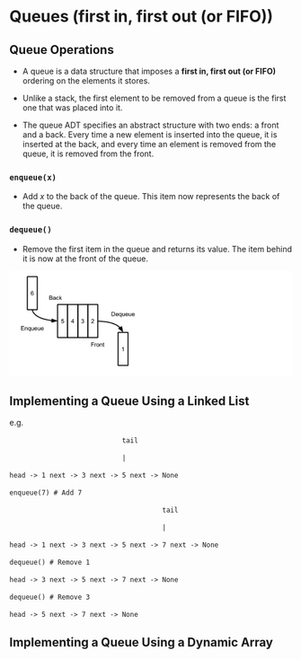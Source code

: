 # Queues (first in, first out (or FIFO))

## Queue Operations

- A queue is a data structure that imposes a **first in, first out (or FIFO)** ordering on the elements it stores.

- Unlike a stack, the first element to be removed from a queue is the first one that was placed into it. 

- The queue ADT specifies an abstract structure with two ends: a front and a back. Every time a new element is inserted into the queue, it is inserted at the back, and every time an element is removed from the queue, it is removed from the front.


### `enqueue(x)`

- Add $x$ to the back of the queue. This item now represents the back of the queue.

### `dequeue()`

- Remove the first item in the queue and returns its value. The item behind it is now at the front of the queue. 


![](queue.png)


## Implementing a Queue Using a Linked List

e.g.

`                            tail`

`                            |`

`head -> 1 next -> 3 next -> 5 next -> None`

`enqueue(7) # Add 7`

`                                      tail`

`                                      |`

`head -> 1 next -> 3 next -> 5 next -> 7 next -> None`

`dequeue() # Remove 1` 

`head -> 3 next -> 5 next -> 7 next -> None`

`dequeue() # Remove 3`

`head -> 5 next -> 7 next -> None`


## Implementing a Queue Using a Dynamic Array




